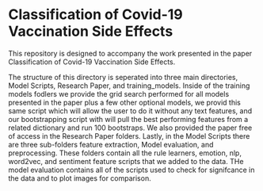 # Classification of Covid-19 Vaccination Side Effects

This repository is designed to accompany the work presented in the paper Classification of Covid-19 Vaccination Side Effects.<br>

The structure of this directory is seperated into three main directories, Model Scripts, Research Paper, and training_models.
Inside of the training models fodlers we provide the grid search performed for all models presented in the paper plus a few other optional models, we provid this same script which will allow the user to do it without any text features, and our bootstrapping script with will pull the best performing features from a related dictionary and run 100 bootstraps.
We also provided the paper free of access in the Research Paper folders.
Lastly, in the Model Scripts there are three sub-folders feature extraction, Model evaluation, and preprocessing.
These folders contain all the rule learners, emotion, nlp, word2vec, and sentiment feature scripts that we added to the data.
THe model evaluation contains all of the scripts used to check for signifcance in the data and to plot images for comparison.
